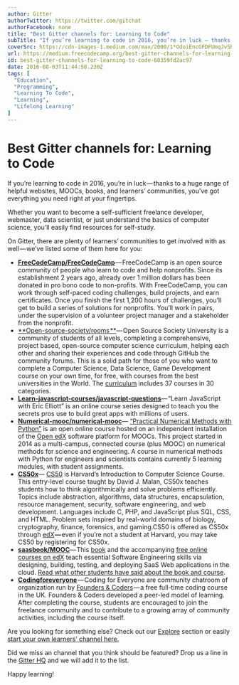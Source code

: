 ```yaml
---
author: Gitter
authorTwitter: https://twitter.com/gitchat
authorFacebook: none
title: "Best Gitter channels for: Learning to Code"
subTitle: "If you’re learning to code in 2016, you’re in luck — thanks to a huge range of helpful websites, MOOCs, books, and learners’ communities,..."
coverSrc: https://cdn-images-1.medium.com/max/2000/1*OdoiEncGFDFUmqJvShkOsQ.png
url: https://medium.freecodecamp.org/best-gitter-channels-for-learning-to-code-60359fd2ac97
id: best-gitter-channels-for-learning-to-code-60359fd2ac97
date: 2016-08-03T11:44:58.230Z
tags: [
  "Education",
  "Programming",
  "Learning To Code",
  "Learning",
  "Lifelong Learning"
]
---
```

# Best Gitter channels for: Learning to Code

If you’re learning to code in 2016, you’re in luck — thanks to a huge range of helpful websites, MOOCs, books, and learners’ communities, you’ve got everything you need right at your fingertips.

Whether you want to become a self-sufficient freelance developer, webmaster, data scientist, or just understand the basics of computer science, you’ll easily find resources for self-study.

On Gitter, there are plenty of learners’ communities to get involved with as well — we’ve listed some of them here for you:

*   [**FreeCodeCamp/FreeCodeCamp**](https://gitter.im/FreeCodeCamp/FreeCodeCamp) — FreeCodeCamp is an open source community of people who learn to code and help nonprofits. Since its establishment 2 years ago, already over 1 million dollars has been donated in pro bono code to non-profits. With FreeCodeCamp, you can work through self-paced coding challenges, build projects, and earn certificates. Once you finish the first 1,200 hours of challenges, you’ll get to build a series of solutions for nonprofits. You’ll work in pairs, under the supervision of a volunteer project manager and a stakeholder from the nonprofit.
*   [**Open-source-society/rooms **](https://gitter.im/orgs/open-source-society/rooms)— Open Source Society University is a community of students of all levels, completing a comprehensive, project based, open-source computer science curriculum, helping each other and sharing their experiences and code through GitHub the community forums. This is a solid path for those of you who want to complete a Computer Science, Data Science, Game Development course on your own time, for free, with courses from the best universities in the World. The [curriculum](https://ossu.firebaseapp.com/#/curriculum) includes 37 courses in 30 categories.
*   [**Learn-javascript-courses/javascript-questions**](https://gitter.im/learn-javascript-courses/javascript-questions)— “Learn JavaScript with Eric Elliott” is an online course series designed to teach you the secrets pros use to build great apps with millions of users.
*   [**Numerical-mooc/numerical-mooc**](https://gitter.im/numerical-mooc/numerical-mooc)— [“Practical Numerical Methods with Python”](http://openedx.seas.gwu.edu/courses/GW/MAE6286/2014_fall/about) is an open online course hosted on an independent installation of the [Open edX](http://code.edx.org/) software platform for MOOCs. This project started in 2014 as a multi-campus, connected course (plus MOOC) on numerical methods for science and engineering. A course in numerical methods with Python for engineers and scientists contains currently 5 learning modules, with student assignments.
*   [**CS50x**](https://gitter.im/cs50/x)— [CS50](https://cs50.harvard.edu/) is Harvard’s Introduction to Computer Science Course. This entry-level course taught by David J. Malan, CS50x teaches students how to think algorithmically and solve problems efficiently. Topics include abstraction, algorithms, data structures, encapsulation, resource management, security, software engineering, and web development. Languages include C, PHP, and JavaScript plus SQL, CSS, and HTML. Problem sets inspired by real-world domains of biology, cryptography, finance, forensics, and gaming.CS50 is offered as CS50x through [edX](https://www.edx.org/) **—** even if you’re not a student at Harvard, you may take CS50 by registering for CS50x.
*   [**saasbook/MOOC**](https://gitter.im/saasbook/MOOC)— This [book](http://www.saasbook.info/) and the accompanying [free online courses on edX](http://www.saasbook.info/courses) teach essential Software Engineering skills via designing, building, testing, and deploying SaaS Web applications in the cloud. [Read what other students have said about the book and course](http://www.saasbook.info/stories).
*   [**Codingforeveryone**](https://gitter.im/orgs/codingforeveryone/rooms) — Coding for Everyone are community chatroom of organization run by [Founders & Coders](http://www.foundersandcoders.com/) — a free full-time coding course in the UK. Founders & Coders developed a peer-led model of learning. After completing the course, students are encouraged to join the freelance community and to contribute to a growing array of community activities, including the course itself.

Are you looking for something else? Check out our [Explore](https://gitter.im/explore/tags/javascript,php,ruby) section or easily [start your own learners’ channel here.](https://gitter.im/home#createroom)

Did we miss an channel that you think should be featured? Drop us a line in the [Gitter HQ](https://gitter.im/gitterHQ/gitter) and we will add it to the list.

Happy learning!








